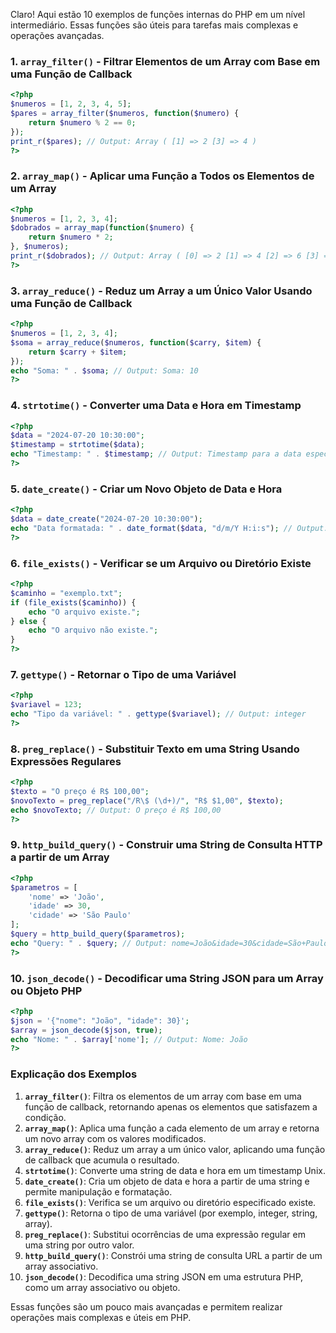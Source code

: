 Claro! Aqui estão 10 exemplos de funções internas do PHP em um nível intermediário. Essas funções são úteis para tarefas mais complexas e operações avançadas.

### 1. **`array_filter()` - Filtrar Elementos de um Array com Base em uma Função de Callback**

```php
<?php
$numeros = [1, 2, 3, 4, 5];
$pares = array_filter($numeros, function($numero) {
    return $numero % 2 == 0;
});
print_r($pares); // Output: Array ( [1] => 2 [3] => 4 )
?>
```

### 2. **`array_map()` - Aplicar uma Função a Todos os Elementos de um Array**

```php
<?php
$numeros = [1, 2, 3, 4];
$dobrados = array_map(function($numero) {
    return $numero * 2;
}, $numeros);
print_r($dobrados); // Output: Array ( [0] => 2 [1] => 4 [2] => 6 [3] => 8 )
?>
```

### 3. **`array_reduce()` - Reduz um Array a um Único Valor Usando uma Função de Callback**

```php
<?php
$numeros = [1, 2, 3, 4];
$soma = array_reduce($numeros, function($carry, $item) {
    return $carry + $item;
});
echo "Soma: " . $soma; // Output: Soma: 10
?>
```

### 4. **`strtotime()` - Converter uma Data e Hora em Timestamp**

```php
<?php
$data = "2024-07-20 10:30:00";
$timestamp = strtotime($data);
echo "Timestamp: " . $timestamp; // Output: Timestamp para a data especificada
?>
```

### 5. **`date_create()` - Criar um Novo Objeto de Data e Hora**

```php
<?php
$data = date_create("2024-07-20 10:30:00");
echo "Data formatada: " . date_format($data, "d/m/Y H:i:s"); // Output: 20/07/2024 10:30:00
?>
```

### 6. **`file_exists()` - Verificar se um Arquivo ou Diretório Existe**

```php
<?php
$caminho = "exemplo.txt";
if (file_exists($caminho)) {
    echo "O arquivo existe.";
} else {
    echo "O arquivo não existe.";
}
?>
```

### 7. **`gettype()` - Retornar o Tipo de uma Variável**

```php
<?php
$variavel = 123;
echo "Tipo da variável: " . gettype($variavel); // Output: integer
?>
```

### 8. **`preg_replace()` - Substituir Texto em uma String Usando Expressões Regulares**

```php
<?php
$texto = "O preço é R$ 100,00";
$novoTexto = preg_replace("/R\$ (\d+)/", "R$ $1,00", $texto);
echo $novoTexto; // Output: O preço é R$ 100,00
?>
```

### 9. **`http_build_query()` - Construir uma String de Consulta HTTP a partir de um Array**

```php
<?php
$parametros = [
    'nome' => 'João',
    'idade' => 30,
    'cidade' => 'São Paulo'
];
$query = http_build_query($parametros);
echo "Query: " . $query; // Output: nome=João&idade=30&cidade=São+Paulo
?>
```

### 10. **`json_decode()` - Decodificar uma String JSON para um Array ou Objeto PHP**

```php
<?php
$json = '{"nome": "João", "idade": 30}';
$array = json_decode($json, true);
echo "Nome: " . $array['nome']; // Output: Nome: João
?>
```

### Explicação dos Exemplos

1. **`array_filter()`**: Filtra os elementos de um array com base em uma função de callback, retornando apenas os elementos que satisfazem a condição.
2. **`array_map()`**: Aplica uma função a cada elemento de um array e retorna um novo array com os valores modificados.
3. **`array_reduce()`**: Reduz um array a um único valor, aplicando uma função de callback que acumula o resultado.
4. **`strtotime()`**: Converte uma string de data e hora em um timestamp Unix.
5. **`date_create()`**: Cria um objeto de data e hora a partir de uma string e permite manipulação e formatação.
6. **`file_exists()`**: Verifica se um arquivo ou diretório especificado existe.
7. **`gettype()`**: Retorna o tipo de uma variável (por exemplo, integer, string, array).
8. **`preg_replace()`**: Substitui ocorrências de uma expressão regular em uma string por outro valor.
9. **`http_build_query()`**: Constrói uma string de consulta URL a partir de um array associativo.
10. **`json_decode()`**: Decodifica uma string JSON em uma estrutura PHP, como um array associativo ou objeto.

Essas funções são um pouco mais avançadas e permitem realizar operações mais complexas e úteis em PHP.
